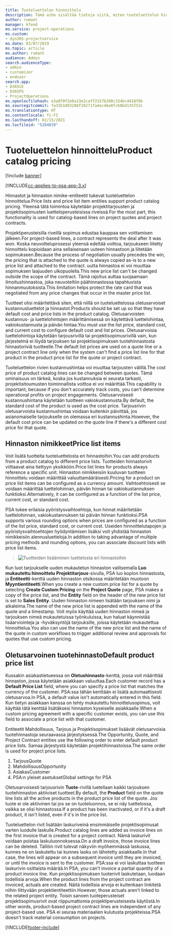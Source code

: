 ```yaml
---
title: Tuoteluettelon hinnoittelu
description: Tämä aihe sisältää tietoja siitä, miten tuoteluettelun hinnoittelu toimii Dynamics 365 Project Service Automationissa (PSA:ssa).
author: rumant
manager: kfend
ms.service: project-operations
ms.custom:
- dyn365-projectservice
ms.date: 03/07/2019
ms.topic: article
ms.author: rumant
audience: Admin
search.audienceType:
- admin
- customizer
- enduser
search.app:
- D365CE
- D365PS
- ProjectOperations
ms.openlocfilehash: e3a070f2e0a13e2caff2157b200c334bc4418f0b
ms.sourcegitcommit: fa32b1893286f20271fa4ec4be8fc68bd135f53c
ms.translationtype: HT
ms.contentlocale: fi-FI
ms.lasthandoff: 02/15/2021
ms.locfileid: "5284039"
---
```

# <a name="product-catalog-pricing"></a><span data-ttu-id="5de54-103">Tuoteluettelon hinnoittelu</span><span class="sxs-lookup"><span data-stu-id="5de54-103">Product catalog pricing</span></span> 

[!include [banner](../includes/psa-now-project-operations.md)]

[!INCLUDE[cc-applies-to-psa-app-3.x](../includes/cc-applies-to-psa-app-3x.md)]


<span data-ttu-id="5de54-104">Hinnastot ja hinnaston nimike-entiteetit tukevat tuoteluettelon hinnoittelua.</span><span class="sxs-lookup"><span data-stu-id="5de54-104">Price lists and price list item entities support product catalog pricing.</span></span> <span data-ttu-id="5de54-105">Yleensä tätä toimintoa käytetään projektitarjousten ja projektisopimusten luetteloperusteisissa riveissä.</span><span class="sxs-lookup"><span data-stu-id="5de54-105">For the most part, this functionality is used for catalog-based lines on project quotes and project contracts.</span></span>

<span data-ttu-id="5de54-106">Projektiperusteisilla riveillä sopimus edustaa kauppaa sen voittamisen jälkeen.</span><span class="sxs-lookup"><span data-stu-id="5de54-106">For project-based lines, a contract represents the deal after it was won.</span></span> <span data-ttu-id="5de54-107">Koska neuvotteluprosessi yleensä edeltää voittoa, tarjoukseen liitetty hinnoittelu kopioidaan aina sellaisenaan uuteen hinnastoon ja liitetään sopimukseen.</span><span class="sxs-lookup"><span data-stu-id="5de54-107">Because the process of negotiation usually precedes the win, the pricing that is attached to the quote is always copied as-is to a new price list and attached to the contract.</span></span> <span data-ttu-id="5de54-108">uutta hinnastoa ei voi muuttaa sopimuksen laajuuden ulkopuolella.</span><span class="sxs-lookup"><span data-stu-id="5de54-108">This new price list can't be changed outside the scope of the contract.</span></span> <span data-ttu-id="5de54-109">Tämä rajoitus auttaa suojaamaan ilmoitushinnastoa, joka neuvoteltiin päähinnastossa tapahtuvista hinnanmuutoksista.</span><span class="sxs-lookup"><span data-stu-id="5de54-109">This limitation helps protect the rate card that was negotiated from any price changes that occur in the master price list.</span></span>

<span data-ttu-id="5de54-110">Tuotteet olisi määritettävä siten, että niillä on tuoteluettelossa oletusarvoiset kustannusluettelot ja hinnastot.</span><span class="sxs-lookup"><span data-stu-id="5de54-110">Products should be set up so that they have default cost and price lists in the product catalog.</span></span> <span data-ttu-id="5de54-111">Oletusarvoisten kustannus- ja luettelohintojen määrittämisessä on käytettävä luettelohintaa, vakiokustannusta ja päivän hintaa.</span><span class="sxs-lookup"><span data-stu-id="5de54-111">You must use the list price, standard cost, and current cost to configure default cost and list prices.</span></span> <span data-ttu-id="5de54-112">Oletusarvoisia luettelohintoja käytetään tarjousrivillä tai projektisopimusrivillä vain, kun järjestelmä ei löydä tarjouksen tai projektisopimuksen tuotehinnastosta hinnastoriviä tuotteelle.</span><span class="sxs-lookup"><span data-stu-id="5de54-112">The default list prices are used on a quote line or a project contract line only when the system can't find a price list line for that product in the product price list for the quote or project contract.</span></span>

<span data-ttu-id="5de54-113">Tuoteluettelon rivien kustannushintaa voi muuttaa tarjousten välillä.</span><span class="sxs-lookup"><span data-stu-id="5de54-113">The cost price of product catalog lines can be changed between quotes.</span></span> <span data-ttu-id="5de54-114">Tämä ominaisuus on tärkeä, koska jos kustannuksia ei seurata tarkasti, projektisitoumusten toiminnallista voittoa ei voi määrittää.</span><span class="sxs-lookup"><span data-stu-id="5de54-114">This capability is important, because if you don't accurately track costs, you can't determine operational profits on project engagements.</span></span> <span data-ttu-id="5de54-115">Oletusarvoisesti kustannushintana käytetään tuotteen vakiokustannusta.</span><span class="sxs-lookup"><span data-stu-id="5de54-115">By default, the standard cost of the product is used as the cost price.</span></span> <span data-ttu-id="5de54-116">Tarjousrivin oletusarvoista kustannushintaa voidaan kuitenkin päivittää, jos asianomaiselle tarjoukselle on olemassa eri kustannushinta.</span><span class="sxs-lookup"><span data-stu-id="5de54-116">However, the default cost price can be updated on the quote line if there's a different cost price for that quote.</span></span>

## <a name="price-list-items"></a><span data-ttu-id="5de54-117">Hinnaston nimikkeet</span><span class="sxs-lookup"><span data-stu-id="5de54-117">Price list items</span></span>

<span data-ttu-id="5de54-118">Voit lisätä tuotteita tuoteluettelosta eri hinnastoihin.</span><span class="sxs-lookup"><span data-stu-id="5de54-118">You can add products from a product catalog to different price lists.</span></span> <span data-ttu-id="5de54-119">Tuotteiden hinnastorivit viittaavat aina tiettyyn yksikköön.</span><span class="sxs-lookup"><span data-stu-id="5de54-119">Price list lines for products always reference a specific unit.</span></span> <span data-ttu-id="5de54-120">Hinnaston nimikkeisiin kuuluvan tuotteen hinnoittelu voidaan määrittää valuuttamääräisesti.</span><span class="sxs-lookup"><span data-stu-id="5de54-120">Pricing for a product on price list items can be configured as a currency amount.</span></span> <span data-ttu-id="5de54-121">Vaihtoehtoisesti se voidaan määrittää luettelohinnan, päivän hinnan tai vakiokustannuksen funktioksi.</span><span class="sxs-lookup"><span data-stu-id="5de54-121">Alternatively, it can be configured as a function of the list price, current cost, or standard cost.</span></span>

<span data-ttu-id="5de54-122">PSA tukee erilaisia pyöristysvaihtoehtoja, kun hinnat määritetään luettelohinnan, vakiokustannuksen tai päivän hinnan funktioksi.</span><span class="sxs-lookup"><span data-stu-id="5de54-122">PSA supports various rounding options when prices are configured as a function of the list price, standard cost, or current cost.</span></span> <span data-ttu-id="5de54-123">Useiden hinnoittelutapojen ja pyöristysvaihtoehtojen hyödyntämisen lisäksi voit yhdistää hinnaston nimikkeisiin alennusluetteloja.</span><span class="sxs-lookup"><span data-stu-id="5de54-123">In addition to taking advantage of multiple pricing methods and rounding options, you can associate discount lists with price list items.</span></span> 

> ![Tuotteiden lisääminen luettelosta eri hinnastoihin](media/basic-guide-16.png)

<span data-ttu-id="5de54-125">Kun luot tarjoukselle uuden mukautetun hinnaston valitsemalla **Luo mukautettu hinnoittelu** **Projektitarjous**-sivulla, PSA luo kopion hinnastosta, ja **Entiteetti**-kenttä uuden hinnaston otsikossa määritetään muotoon **Myyntientiteetti**.</span><span class="sxs-lookup"><span data-stu-id="5de54-125">When you create a new custom price list for a quote by selecting **Create Custom Pricing** on the **Project Quote** page, PSA makes a copy of the price list, and the **Entity** field on the header of the new price list is set to **Sales Entity**.</span></span> <span data-ttu-id="5de54-126">Uuden hinnaston nimeen lisätään tarjouksen nimi ja aikaleima.</span><span class="sxs-lookup"><span data-stu-id="5de54-126">The name of the new price list is appended with the name of the quote and a timestamp.</span></span> <span data-ttu-id="5de54-127">Voit myös käyttää uuden hinnaston nimeä ja tarjouksen nimeä mukautetuissa työnkuluissa, kun haluat käynnistää lisäarviointeja ja -hyväksyntöjä tarjouksille, joissa käytetään mukautettua hinnoittelua.</span><span class="sxs-lookup"><span data-stu-id="5de54-127">You also can use the name of the new price list and the name of the quote in custom workflows to trigger additional review and approvals for quotes that use custom pricing.</span></span>

 
## <a name="default-product-price-list"></a><span data-ttu-id="5de54-128">Oletusarvoinen tuotehinnasto</span><span class="sxs-lookup"><span data-stu-id="5de54-128">Default product price list</span></span>
<span data-ttu-id="5de54-129">Kussakin asiakastietueessa on **Oletushinnasto**-kenttä, jossa voit määrittää hinnaston, jossa käytetään asiakkaan valuuttaa.</span><span class="sxs-lookup"><span data-stu-id="5de54-129">Each customer record has a **Default Price List** field, where you can specify a price list that matches the currency of the customer.</span></span> <span data-ttu-id="5de54-130">PSA:ssa tähän kenttään ei lisätä automaattisesti oletusarvoa.</span><span class="sxs-lookup"><span data-stu-id="5de54-130">In PSA, a default value isn't automatically entered in this field.</span></span> <span data-ttu-id="5de54-131">Kun tietyn asiakkaan kanssa on tehty mukautettu hinnoittelusopimus, voit käyttää tätä kenttää lisätäksesi hinnaston kyseiselle asiakkaalle.</span><span class="sxs-lookup"><span data-stu-id="5de54-131">When a custom pricing agreement with a specific customer exists, you can use this field to associate a price list with that customer.</span></span>

<span data-ttu-id="5de54-132">Entiteetit Mahdollisuus, Tarjous ja Projektisopimukset lisäävät oletusarvoisia tuotehinnastoja seuraavassa järjestyksessä.</span><span class="sxs-lookup"><span data-stu-id="5de54-132">The Opportunity, Quote, and Project Contract entities use the following order to enter default product price lists.</span></span> <span data-ttu-id="5de54-133">Samaa järjestystä käytetään projektihinnastoissa.</span><span class="sxs-lookup"><span data-stu-id="5de54-133">The same order is used for project price lists.</span></span>

1.  <span data-ttu-id="5de54-134">Tarjous</span><span class="sxs-lookup"><span data-stu-id="5de54-134">Quote</span></span>
2.  <span data-ttu-id="5de54-135">Mahdollisuus</span><span class="sxs-lookup"><span data-stu-id="5de54-135">Opportunity</span></span>
3.  <span data-ttu-id="5de54-136">Asiakas</span><span class="sxs-lookup"><span data-stu-id="5de54-136">Customer</span></span>
4.  <span data-ttu-id="5de54-137">PSA:n yleiset asetukset</span><span class="sxs-lookup"><span data-stu-id="5de54-137">Global settings for PSA</span></span>

<span data-ttu-id="5de54-138">Oletusarvoisesti tarjousrivin **Tuote**-rivillä luetellaan kaikki tarjouksen tuotehinnaston aktiiviset tuotteet.</span><span class="sxs-lookup"><span data-stu-id="5de54-138">By default, the **Product** field on the quote line lists all the active products in the product price list of the quote.</span></span> <span data-ttu-id="5de54-139">Jos tuote ei ole aktiivinen tai jos se on tuoteluonnos, se ei näy luettelossa, vaikka se olisi hinnastossa.</span><span class="sxs-lookup"><span data-stu-id="5de54-139">If a product has been inactivated, or if it's a draft product, it isn't listed, even if it's in the price list.</span></span> 

<span data-ttu-id="5de54-140">Tuoteluettelon rivit lisätään laskuriveinä ensimmäiselle projektisopimusat varten luodulle laskulle.</span><span class="sxs-lookup"><span data-stu-id="5de54-140">Product catalog lines are added as invoice lines on the first invoice that is created for a project contract.</span></span> <span data-ttu-id="5de54-141">Nämä laskurivit voidaan poistaa laskuluonnoksessa.</span><span class="sxs-lookup"><span data-stu-id="5de54-141">On a draft invoice, those invoice lines can be deleted.</span></span> <span data-ttu-id="5de54-142">Tällöin rivit tulevat näkyviin myöhemmässä laskussa, kunnes ne on laskutettu tai kunnes lasku on lähetetty asiakkaalle.</span><span class="sxs-lookup"><span data-stu-id="5de54-142">In that case, the lines will appear on a subsequent invoice until they are invoiced, or until the invoice is sent to the customer.</span></span> <span data-ttu-id="5de54-143">PSA:ssa ei voi laskuttaa tuotteen laskurivin osittaista määrää.</span><span class="sxs-lookup"><span data-stu-id="5de54-143">In PSA, you can't invoice a partial quantity of a product invoice line.</span></span> <span data-ttu-id="5de54-144">Kun projektisopimuksen tuoterivit laskutetaan, luodaan todellisia arvoja.</span><span class="sxs-lookup"><span data-stu-id="5de54-144">When the product lines from the project contract are invoiced, actuals are created.</span></span> <span data-ttu-id="5de54-145">Näitä todellisia arvoja ei kuitenkaan linkitetä niihin liittyvään projektientiteettiin.</span><span class="sxs-lookup"><span data-stu-id="5de54-145">However, those actuals aren't linked to the related project entity.</span></span> <span data-ttu-id="5de54-146">Toisin sanoen tuoteperusteiset projektisopimusrivit ovat riippumattomia projektiperusteisesta käytöstä.</span><span class="sxs-lookup"><span data-stu-id="5de54-146">In other words, product-based project contract lines are independent of any project-based use.</span></span> <span data-ttu-id="5de54-147">PSA ei seuraa materiaalien kulutusta projekteissa.</span><span class="sxs-lookup"><span data-stu-id="5de54-147">PSA doesn't track material consumption on projects.</span></span>


[!INCLUDE[footer-include](../includes/footer-banner.md)]